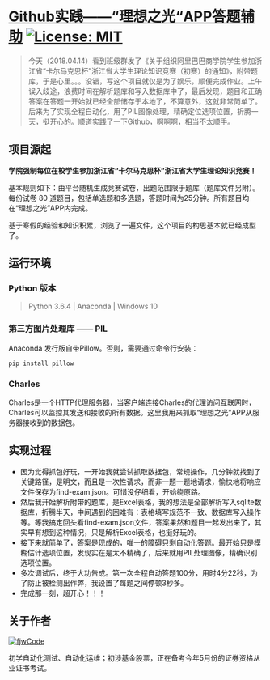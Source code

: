 # [Github实践——“理想之光“APP答题辅助](https://github.com/fjwCode/answer_helper) [![License: MIT](https://img.shields.io/badge/License-MIT-green.svg)](https://opensource.org/licenses/MIT)

> 今天（2018.04.14）看到班级群发了《关于组织阿里巴巴商学院学生参加浙江省“卡尔马克思杯”浙江省大学生理论知识竞赛（初赛）的通知》，附带题库，于是心里。。。没错，写这个项目就仅是为了娱乐，顺便完成作业。上午误入歧途，浪费时间在解析题库和写入数据库中了，最后发现，题目和正确答案在答题一开始就已经全部储存于本地了，不算意外，这就非常简单了。后来为了实现全程自动化，用了PIL图像处理，精确定位选项位置，折腾一天，挺开心的。顺道实践了一下Github，啊啊啊，相当不太顺手。

## 项目源起
**学院强制每位在校学生参加浙江省“卡尔马克思杯”浙江省大学生理论知识竞赛！**

基本规则如下：由平台随机生成竞赛试卷，出题范围限于题库（题库文件另附）。每份试卷 80 道题目，包括单选题和多选题，答题时间为25分钟。所有题目均在“理想之光”APP内完成。

基于寒假的经验和知识积累，浏览了一遍文件，这个项目的构思基本就已经成型了。

## 运行环境

### Python 版本

> Python 3.6.4 | Anaconda | Windows 10

### 第三方图片处理库 —— PIL

Anaconda 发行版自带Pillow。否则，需要通过命令行安装：
```
pip install pillow
```

### Charles

Charles是一个HTTP代理服务器，当客户端连接Charles的代理访问互联网时，Charles可以监控其发送和接收的所有数据。这里我用来抓取“理想之光”APP从服务器接收到的数据包。


## 实现过程

* 因为觉得抓包好玩，一开始我就尝试抓取数据包，常规操作，几分钟就找到了关键路径，是明文，而且是一次性请求，而非一题一题地请求，愉快地将响应文件保存为find-exam.json。可惜没仔细看，开始绕原路。
* 然后我开始解析附带的题库，是Excel表格，我的想法是全部解析写入sqlite数据库，折腾半天，中间遇到的困难有：表格填写规范不一致、数据库写入操作等。等我搞定回头看find-exam.json文件，答案果然和题目一起发出来了，其实早有想到这种情况，只是解析Excel表格，也挺好玩的。
* 接下来就简单了，答案是现成的，唯一的障碍只剩自动化答题。最开始只是模糊估计选项位置，发现实在是太不精确了，后来就用PIL处理图像，精确识别选项位置。
* 多次调试后，终于大功告成。第一次全程自动答题100分，用时4分22秒，为了防止被检测出作弊，我设置了每题之间停顿3秒多。
* 完成那一刻，超开心！！！


## 关于作者

[![fjwCode](https://avatars2.githubusercontent.com/u/29617572?s=40&v=4)](https://github.com/fjwCode)

初学自动化测试、自动化运维；初涉基金股票，正在备考今年5月份的证券资格从业证书考试。